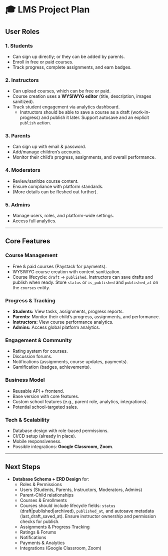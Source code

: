 # 🎓 LMS Project Plan

## User Roles

### 1. Students

- Can sign up directly; or they can be added by parents.
- Enroll in free or paid courses.
- Track progress, complete assignments, and earn badges.

### 2. Instructors

- Can upload courses, which can be free or paid.
- Course creation uses a **WYSIWYG editor** (title, description, images sanitized).
- Track student engagement via analytics dashboard.
  - Instructors should be able to save a course as a draft (work-in-progress) and publish it later. Support autosave and an explicit `publish` action.

### 3. Parents

- Can sign up with email & password.
- Add/manage children’s accounts.
- Monitor their child’s progress, assignments, and overall performance.

### 4. Moderators

- Review/sanitize course content.
- Ensure compliance with platform standards.
- (More details can be fleshed out further).

### 5. Admins

- Manage users, roles, and platform-wide settings.
- Access full analytics.

---

## Core Features

### Course Management

- Free & paid courses (Paystack for payments).
- WYSIWYG course creation with content sanitization.
 - Course lifecycle: `draft` -> `published`. Instructors can save drafts and publish when ready. Store `status` or `is_published` and `published_at` on the `courses` entity.

### Progress & Tracking

- **Students:** View tasks, assignments, progress reports.
- **Parents:** Monitor their child’s progress, assignments, and performance.
- **Instructors:** View course performance analytics.
- **Admins:** Access global platform analytics.

### Engagement & Community

- Rating system for courses.
- Discussion forums.
- Notifications (assignments, course updates, payments).
- Gamification (badges, achievements).

### Business Model

- Reusable API + frontend.
- Base version with core features.
- Custom school features (e.g., parent role, analytics, integrations).
- Potential school-targeted sales.

### Tech & Scalability

- Database design with role-based permissions.
- CI/CD setup (already in place).
- Mobile responsiveness.
- Possible integrations: **Google Classroom, Zoom**.

---

## Next Steps

- **Database Schema + ERD Design** for:
  - Roles & Permissions
  - Users (Students, Parents, Instructors, Moderators, Admins)
  - Parent-Child relationships
  - Courses & Enrollments
  - Courses should include lifecycle fields: `status` (draft|published|archived), `published_at`, and autosave metadata (last_draft_saved_at). Ensure instructor ownership and permission checks for publish.
  - Assignments & Progress Tracking
  - Ratings & Forums
  - Notifications
  - Payments & Analytics
  - Integrations (Google Classroom, Zoom)
